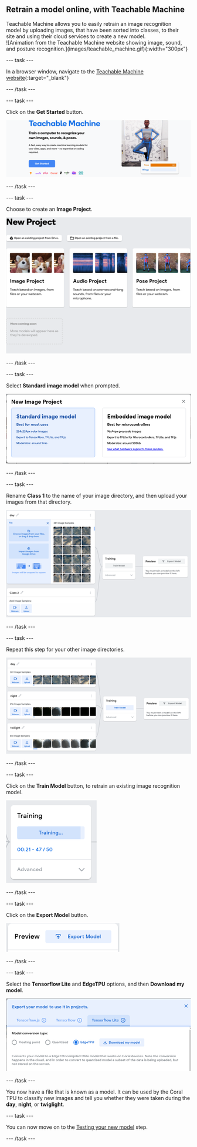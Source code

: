 ## Retrain a model online, with Teachable Machine

<div style="display: flex; flex-wrap: wrap">
<div style="flex-basis: 200px; flex-grow: 1; margin-right: 15px;">
Teachable Machine allows you to easily retrain an image recognition model by uploading images, that have been sorted into classes, to their site and using their cloud services to create a new model.
</div>
<div>
![Animation from the Teachable Machine website showing image, sound, and posture recognition.](images/teachable_machine.gif){:width="300px"}
</div>
</div>

--- task ---

In a browser window, navigate to the [Teachable Machine website](https://teachablemachine.withgoogle.com/){:target="_blank"}

--- /task ---

--- task ---

Click on the **Get Started** button.

![Teachable Machine website with the 'Get Started' button shown.](images/teachable_machine_start.png)

--- /task ---

--- task ---

Choose to create an **Image Project**.

![Teachable Machine website with the three model types shown. Image Project is on the far left.](images/teachable_machine_image.png)

--- /task ---

--- task ---

Select **Standard image model** when prompted.

![Teachable Machine website with options for 'Standard image model' and 'Embedded image model' shown.](images/teachable_machine_computer_type.png)

--- /task ---

--- task ---

Rename **Class 1** to the name of your image directory, and then upload your images from that directory.

![Teachable Machine website with images uploaded for the Day class.](images/teachable_machine_uploade_images.png)

--- /task ---

--- task ---

Repeat this step for your other image directories.

![Teachable Machine website with three classes of images loaded.](images/teachable_machine_3_classes.png)

--- /task ---

--- task ---

Click on the **Train Model** button, to retrain an existing image recognition model.

![Teachable Machine website with the training process shown.](images/teachable_machine_training.png)

--- /task ---

--- task ---

Click on the **Export Model** button.

![Teachable Machine website with the 'Export Model' button shown.](images/teachable_machine_export_model.png)

--- /task ---

--- task ---

Select the **Tensorflow Lite** and **EdgeTPU** options, and then **Download my model**.

![Teachable Machine website with the options shown for downloading a model.](images/teachable_machine_export_model_options.png)

--- /task ---

You now have a file that is known as a model. It can be used by the Coral TPU to classify new images and tell you whether they were taken during the **day**, **night**, or **twiglight**.

--- task ---

You can now move on to the [Testing your new model](5) step.

--- /task ---
